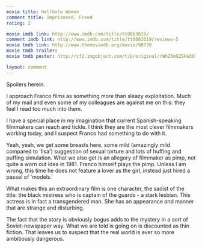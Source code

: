 ```yaml
---
movie title: Hellhole Women
comment title: Imprisoned, Freed
rating: 2

movie imdb link: http://www.imdb.com/title/tt0083019/
comment imdb link: http://www.imdb.com/title/tt0083019/reviews-5
movie tmdb link: http://www.themoviedb.org/movie/90730
movie tmdb trailer: 
movie tmdb poster: http://cf2.imgobject.com/t/p/original/rWh25mG2SHa3U1Pd3ZxBpiO2ijd.jpg

layout: comment
---
```


Spoilers herein.

I approach Franco films as something more than sleazy exploitation. Much of my mail and even some of my colleagues are against me on this: they feel I read too much into them.

I have a special place in my imagination that current Spanish-speaking filmmakers can reach and tickle. I think they are the most clever filmmakers working today, and I suspect Franco had something to do with it.

Yeah, yeah, we get some breasts here, some mild (amazingly mild compared to 'Ilsa') suggestion of sexual torture and lots of huffing and puffing simulation. What we also get is an allegory of filmmaker as pimp, not quite a worn out idea in 1981. Franco himself plays the pimp. Unless I am wrong, this time he does not feature a lover as the girl, instead just hired a passel of 'models.'

What makes this an extraordinary film is one character, the sadist of the title: the black mistress who is captain of the guards - a stark lesbian. This actress is in fact a transgendered man. She has an appearance and manner that are strange and disturbing. 

The fact that the story is obviously bogus adds to the mystery in a sort of Soviet-newspaper way. What we are told is going on is discounted as thin fiction. That leaves us to suspect that the real world is ever so more ambitiously dangerous.